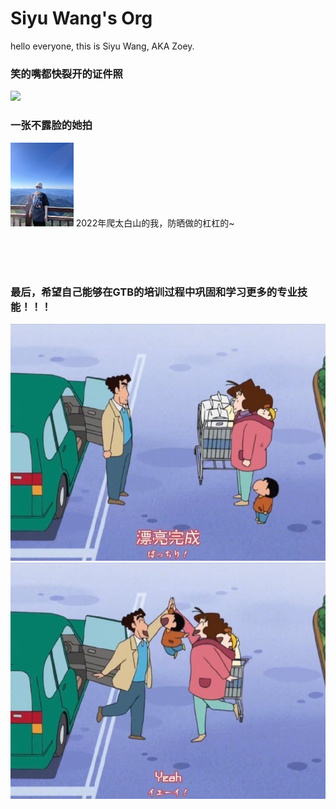 # Siyu Wang's Org

hello everyone, this is Siyu Wang, AKA Zoey.


### 笑的嘴都快裂开的证件照
<img src="/assets/IMG_1_1.PNG" width="20%">

### 一张不露脸的她拍
<img src="/assets/生活照.JPG" width="20%">
2022年爬太白山的我，防晒做的杠杠的~<br>

<br><br><br>
### 最后，希望自己能够在GTB的培训过程中巩固和学习更多的专业技能！！！
![pic1](/assets/complete.JPG)
![pic2](/assets/yeah.JPG)

